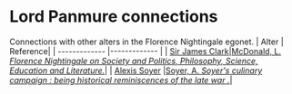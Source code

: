 # Lord Panmure connections 
Connections with other alters in the Florence Nightingale egonet.
| Alter  | Reference|
| ------------- |------------- |
| [Sir James Clark](https://github.com/altealo/FNTest/blob/master/AltersReferences/JamesClark.md)|[McDonald, L. *Florence Nightingale on Society and Politics, Philosophy, Science, Education and Literature.*](https://books.google.co.uk/books?id=6uR0CwAAQBAJ&q=lord+panmure#v=onepage&q=lord%20panmure%20%20clark&f=false)|
| [Alexis Soyer](https://github.com/altealo/FNTest/blob/master/AltersReferences/AlexisSoyer.md) |[Soyer, A. *Soyer's culinary campaign : being historical reminiscences of the late war .*](https://archive.org/stream/soyersculinaryca00soyeuoft/soyersculinaryca00soyeuoft_djvu.txt)|
